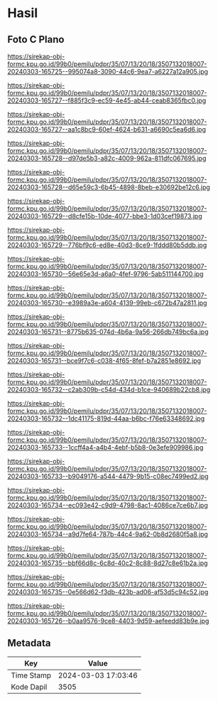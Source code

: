 # Hasil

## Foto C Plano

https://sirekap-obj-formc.kpu.go.id/99b0/pemilu/pdpr/35/07/13/20/18/3507132018007-20240303-165725--995074a8-3090-44c6-9ea7-a6227a12a905.jpg

https://sirekap-obj-formc.kpu.go.id/99b0/pemilu/pdpr/35/07/13/20/18/3507132018007-20240303-165727--f885f3c9-ec59-4e45-ab44-ceab8365fbc0.jpg

https://sirekap-obj-formc.kpu.go.id/99b0/pemilu/pdpr/35/07/13/20/18/3507132018007-20240303-165727--aa1c8bc9-60ef-4624-b631-a6690c5ea6d6.jpg

https://sirekap-obj-formc.kpu.go.id/99b0/pemilu/pdpr/35/07/13/20/18/3507132018007-20240303-165728--d97de5b3-a82c-4009-962a-811dfc067695.jpg

https://sirekap-obj-formc.kpu.go.id/99b0/pemilu/pdpr/35/07/13/20/18/3507132018007-20240303-165728--d65e59c3-6b45-4898-8beb-e30692be12c6.jpg

https://sirekap-obj-formc.kpu.go.id/99b0/pemilu/pdpr/35/07/13/20/18/3507132018007-20240303-165729--d8cfe15b-10de-4077-bbe3-1d03cef19873.jpg

https://sirekap-obj-formc.kpu.go.id/99b0/pemilu/pdpr/35/07/13/20/18/3507132018007-20240303-165729--776bf9c6-ed8e-40d3-8ce9-1fddd80b5ddb.jpg

https://sirekap-obj-formc.kpu.go.id/99b0/pemilu/pdpr/35/07/13/20/18/3507132018007-20240303-165730--56e65e3d-a6a0-4fef-9796-5ab511144700.jpg

https://sirekap-obj-formc.kpu.go.id/99b0/pemilu/pdpr/35/07/13/20/18/3507132018007-20240303-165730--e3989a3e-a604-4139-99eb-c672b47a2811.jpg

https://sirekap-obj-formc.kpu.go.id/99b0/pemilu/pdpr/35/07/13/20/18/3507132018007-20240303-165731--8775b635-074d-4b6a-9a56-266db749bc6a.jpg

https://sirekap-obj-formc.kpu.go.id/99b0/pemilu/pdpr/35/07/13/20/18/3507132018007-20240303-165731--bce9f7c6-c038-4f65-8fef-b7a2851e8692.jpg

https://sirekap-obj-formc.kpu.go.id/99b0/pemilu/pdpr/35/07/13/20/18/3507132018007-20240303-165732--c2ab309b-c54d-434d-b1ce-940689b22cb8.jpg

https://sirekap-obj-formc.kpu.go.id/99b0/pemilu/pdpr/35/07/13/20/18/3507132018007-20240303-165732--1dc41175-819d-44aa-b6bc-f76e63348692.jpg

https://sirekap-obj-formc.kpu.go.id/99b0/pemilu/pdpr/35/07/13/20/18/3507132018007-20240303-165733--1ccff4a4-a4b4-4ebf-b5b8-0e3efe909986.jpg

https://sirekap-obj-formc.kpu.go.id/99b0/pemilu/pdpr/35/07/13/20/18/3507132018007-20240303-165733--b9049176-a544-4479-9b15-c08ec7499ed2.jpg

https://sirekap-obj-formc.kpu.go.id/99b0/pemilu/pdpr/35/07/13/20/18/3507132018007-20240303-165734--ec093e42-c9d9-4798-8ac1-4086ce7ce6b7.jpg

https://sirekap-obj-formc.kpu.go.id/99b0/pemilu/pdpr/35/07/13/20/18/3507132018007-20240303-165734--a9d7fe64-787b-44c4-9a62-0b8d2680f5a8.jpg

https://sirekap-obj-formc.kpu.go.id/99b0/pemilu/pdpr/35/07/13/20/18/3507132018007-20240303-165735--bbf66d8c-6c8d-40c2-8c88-8d27c8e61b2a.jpg

https://sirekap-obj-formc.kpu.go.id/99b0/pemilu/pdpr/35/07/13/20/18/3507132018007-20240303-165735--0e566d62-f3db-423b-ad06-af53d5c94c52.jpg

https://sirekap-obj-formc.kpu.go.id/99b0/pemilu/pdpr/35/07/13/20/18/3507132018007-20240303-165726--b0aa9576-9ce8-4403-9d59-aefeedd83b9e.jpg


## Metadata

| Key        | Value               |
| ---------- | ------------------- |
| Time Stamp | 2024-03-03 17:03:46 |
| Kode Dapil | 3505                |



